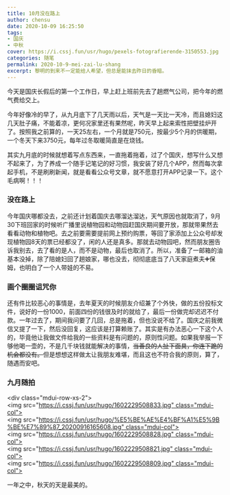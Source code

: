 ```yaml
---
title: 10月没在路上
author: chensu
date: 2020-10-09 16:25:50
tags:
- 国庆
- 中秋
cover: https://i.cssj.fun/usr/hugo/pexels-fotografierende-3150553.jpg
categories: 随笔
permalink: 2020-10-9-mei-zai-lu-shang
excerpt: 黎明的到来不一定能给人希望，但总是能抹去昨日的昏暗。
---
```

今天是国庆长假后的第一个工作日，早上赶上班前先去了趟燃气公司，把今年的燃气费给交上。

今年好像冷的早了，从九月底下了几天雨以后，天气是一天比一天冷，而且媳妇这几天肚子痛，不能着凉，更何况家里还有果然呢，昨天早上起来索性把壁挂炉开了。按照我之前算的，一天25左右，一个月就是750元，按最少5个月的供暖期，一个冬天下来3750元，每年过冬取暖简直是在烧钱。

其实九月底的时候就想着写点东西来，一直拖着拖着，过了个国庆，想写什么又想不起来了，为了养成一个随手记笔记的好习惯，我安装了好几个APP，然而每次拿起手机，不是刷刷新闻，就是看看公众号文章，就不愿意打开APP记录一下。这个毛病啊！！！

### 没在路上

今年国庆哪都没去，之前还计划着国庆去哪溜达溜达，天气原因也就取消了，9月30下班回家的时候听广播里说植物园和动物园赶国庆期间要开放，那就带果然去看看动物和植物吧。去之前要需要提前网上预约购票，等回了家添加上公众号却发现植物园8天的票已经都没了，闲的人还是真多。那就去动物园吧，然而朋友圈告诉我别去，去了看的是人，而不是动物，最后也取消了。所以，准备了一邮箱的油基本没掉，除了陪媳妇回了趟娘家，哪也没去，彻彻底底当了八天家庭煮夫➕保姆，也明白了一个人带娃的不易。

### 画个圈圈诅咒你

还有件比较恶心的事情是，去年夏天的时候朋友介绍兼了个外快，做的五份投标文件，说好的一份1000，前面四份的钱很及时的就给了，最后一份做完却迟迟不付款。一年过去了，期间我问要了几回，总是拖着，但也没说不给了。国庆之前我微信又提了一下，然后没回复，这应该是打算赖账了。其实是有办法恶心一下这个人的，毕竟他让我做文件给我的一些资料是有问题的，原则性问题。如果我举报一下够他喝一壶的，不是几千块钱就能解决的事情，~~当善良的人扯下面具，你连下跪的机会都没有。~~但是想想这样做太让我朋友难堪，而且这也不符合我的原则，算了，随遇而安吧。

### 九月随拍

<div class="mdui-row-xs-2">
<img src="https://i.cssj.fun/usr/hugo/1602229508833.jpg" class="mdui-col">
<img src="https://i.cssj.fun/usr/hugo/%E5%BE%AE%E4%BF%A1%E5%9B%BE%E7%89%87_20200916165608.jpg" class="mdui-col">
<img src="https://i.cssj.fun/usr/hugo/1602229508828.jpg" class="mdui-col">
<img src="https://i.cssj.fun/usr/hugo/1602229508821.jpg" class="mdui-col">
<img src="https://i.cssj.fun/usr/hugo/1602229508809.jpg" class="mdui-col">
</div>
一年之中，秋天的天是最美的。
